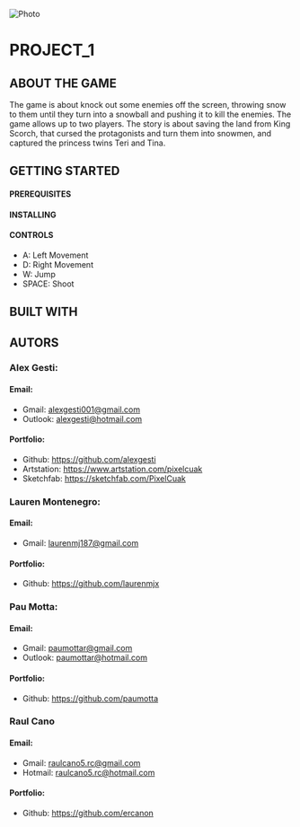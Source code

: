 ![Photo]()

# PROJECT_1

## ABOUT THE GAME
The game is about knock out some enemies off the screen, throwing snow to them until they turn into a snowball and pushing it to kill the enemies. The game allows up to two players.
The story is about saving the land from King Scorch, that cursed the protagonists and turn them into snowmen, and captured the princess twins Teri and Tina.

## GETTING STARTED

#### PREREQUISITES

#### INSTALLING

#### CONTROLS
+ A:  Left Movement
+ D:  Right Movement
+ W:  Jump
+ SPACE:  Shoot

## BUILT WITH

## AUTORS

### Alex Gesti:
#### Email: 
+ Gmail:    alexgesti001@gmail.com
+ Outlook:  alexgesti@hotmail.com

#### Portfolio: 
+ Github:     https://github.com/alexgesti
+ Artstation: https://www.artstation.com/pixelcuak
+ Sketchfab:  https://sketchfab.com/PixelCuak

### Lauren Montenegro:
#### Email:
+ Gmail: laurenmj187@gmail.com

#### Portfolio:
+ Github: https://github.com/laurenmjx

### Pau Motta:
#### Email: 
+ Gmail:    paumottar@gmail.com
+ Outlook:  paumottar@hotmail.com

#### Portfolio:
+ Github: https://github.com/paumotta

### Raul Cano
#### Email:
+ Gmail: raulcano5.rc@gmail.com
+ Hotmail: raulcano5.rc@hotmail.com

#### Portfolio:
+ Github: https://github.com/ercanon
